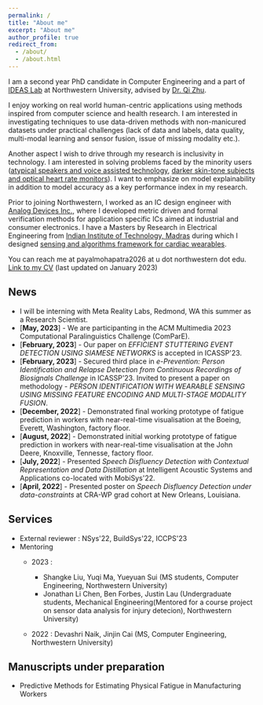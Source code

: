 ```yaml
---
permalink: /
title: "About me"
excerpt: "About me"
author_profile: true
redirect_from: 
  - /about/
  - /about.html
---
```


I am a second year PhD candidate in Computer Engineering and a part of [IDEAS Lab](http://zhulab.eecs.northwestern.edu/) at Northwestern University, advised by [Dr. Qi Zhu](http://eecs.northwestern.edu/~qzhu/). <br>

I enjoy working on real world human-centric applications using methods inspired from computer science and health research. I am interested in investigating techniques to use data-driven methods with non-manicured datasets under practical challenges (lack of data and labels, data quality, multi-modal learning and sensor fusion, issue of missing modality etc.).

Another aspect I wish to drive through my research is inclusivity in technology. I am interested in solving problems faced by the minority users ([atypical speakers and voice assisted technology](https://dl.acm.org/doi/abs/10.1145/3539490.3539601), [darker skin-tone subjects and optical heart rate monitors](https://ieeexplore.ieee.org/abstract/document/7969842)). I want to emphasize on model explainability in addition to model accuracy as a key performance index in my research. <br>

Prior to joining Northwestern, I worked as an IC design engineer with [Analog Devices Inc.](https://www.analog.com/), where I developed metric driven and formal verification methods for application specific ICs aimed at industrial and consumer electronics. I have a Masters by Research in Electrical Engineering from [Indian Institute of Technology, Madras](https://www.iitm.ac.in/) during which I designed [sensing and algorithms framework for cardiac wearables](https://prezi.com/p/6t5mfk8bzu04/ms-seminar-1/).<br>

You can reach me at payalmohapatra2026 at u dot northwestern dot edu. <br>
[Link to my CV](http://payalmohapatra.github.io/files/CV_Payal_2023.pdf) (last updated on January 2023)
<!-- [Link to my CV](https://www.dropbox.com/s/kpoe3u6fi0b8hqz/CV_Jan.pdf?dl=0) -->


## News
* I will be interning with Meta Reality Labs, Redmond, WA this summer as a Research Scientist.
* [**May, 2023**] - We are participanting in the ACM Multimedia 2023 Computational Paralinguistics Challenge (ComParE).
* [**February, 2023**] - Our paper on *EFFICIENT STUTTERING EVENT DETECTION USING SIAMESE NETWORKS* is accepted in ICASSP'23.
* [**February, 2023**] - Secured third place in  *e-Prevention: Person Identification and Relapse Detection from Continuous Recordings of Biosignals Challenge* in ICASSP'23. Invited to present a paper on methodology - *PERSON IDENTIFICATION WITH WEARABLE SENSING USING MISSING FEATURE ENCODING AND MULTI-STAGE MODALITY FUSION*.
* [**December, 2022**] - Demonstrated final working prototype of fatigue prediction in workers with near-real-time visualisation at the Boeing, Everett, Washington, factory floor.
* [**August, 2022**] - Demonstrated initial working prototype of fatigue prediction in workers with near-real-time visualisation at the John Deere, Knoxville, Tennesse, factory floor.
* [**July, 2022**] - Presented *Speech Disfluency Detection with Contextual Representation and Data Distillation* at Intelligent Acoustic Systems and Applications co-located with MobiSys'22.
* [**April, 2022**] - Presented poster on *Speech Disfluency Detection under data-constraints* at CRA-WP grad cohort at New Orleans, Louisiana.


## Services
* External reviewer : NSys'22, BuildSys'22, ICCPS'23
* Mentoring 
  * 2023 : 
    * Shangke Liu,  Yuqi Ma, Yueyuan Sui (MS students, Computer Engineering, Northwestern University)
    * Jonathan Li Chen, Ben Forbes, Justin Lau (Undergraduate students, Mechanical Engineering(Mentored for a course project on sensor data analysis for injury detecion), Northwestern University)

  * 2022 : Devashri Naik, Jinjin Cai (MS, Computer Engineering, Northwestern University)
  

## Manuscripts under preparation
* Predictive Methods for Estimating Physical Fatigue in Manufacturing Workers







